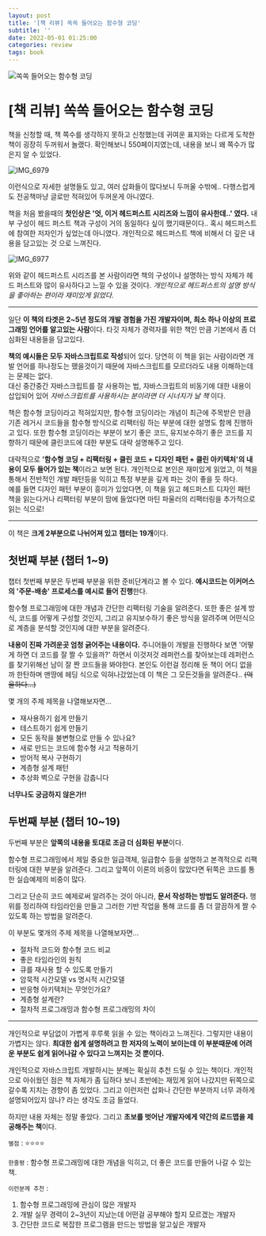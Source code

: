 ```yaml
---
layout: post
title: '[책 리뷰] 쏙쏙 들어오는 함수형 코딩'
subtitle: ''
date: 2022-05-01 01:25:00
categories: review
tags: book
---
```


![쏙쏙 들어오는 함수형 코딩](https://img1.daumcdn.net/thumb/R800x0/?scode=mtistory2&fname=https%3A%2F%2Fblog.kakaocdn.net%2Fdn%2Fcawdhc%2Fbtrz8ulSM1C%2FmJ5LPTZmcXWhT7kpwrA6Y0%2Fimg.png)

# [책 리뷰] 쏙쏙 들어오는 함수형 코딩

책을 신청할 때, 책 쪽수를 생각하지 못하고 신청했는데 귀여운 표지와는 다르게 도착한 책이 굉장히 두꺼워서 놀랬다. 확인해보니 550페이지였는데, 내용을 보니 왜 쪽수가 많은지 알 수 있었다.

![IMG_6979](https://tva1.sinaimg.cn/large/e6c9d24egy1h1tdojs7cej20u0140wln.jpg)

이런식으로 자세한 설명들도 있고, 여러 삽화들이 많다보니 두꺼울 수밖에.. 다행스럽게도 전공책마냥 글로만 적혀있어 두꺼운게 아니였다.

책을 처음 봤을때의 **첫인상은 '엇, 이거 헤드퍼스트 시리즈와 느낌이 유사한데..' 였다.** 내부 구성이 헤드 퍼스트 책과 구성이 거의 동일하다 싶이 했기때문이다.. 혹시 헤드퍼스트에 참여한 저자인가 싶었는데 아니였다. 개인적으로 헤드퍼스트 책에 비해서 더 깊은 내용을 담고있는 것 으로 느껴진다.

![IMG_6977](https://tva1.sinaimg.cn/large/e6c9d24egy1h1tdpi8ktcj20u0140gsm.jpg)

위와 같이 헤드퍼스트 시리즈를 본 사람이라면 책의 구성이나 설명하는 방식 자체가 헤드 퍼스트와 많이 유사하다고 느낄 수 있을 것이다. _개인적으로 헤드퍼스트의 설명 방식을 좋아하는 편이라 재미있게 읽었다._

---

일단 **이 책의 타겟은 2~5년 정도의 개발 경험을 가진 개발자이며, 최소 하나 이상의 프로그래밍 언어를 알고있는 사람**이다. 타깃 자체가 경력자를 위한 책인 만큼 기본에서 좀 더 심화된 내용들을 담고있다.

**책의 예시들은 모두 자바스크립트로 작성**되어 있다. 당연히 이 책을 읽는 사람이라면 개발 언어를 하나정도는 뗐을것이기 때문에 자바스크립트를 모르더라도 내용 이해하는데는 문제는 없다.  
대신 중간중간 자바스크립트를 잘 사용하는 법, 자바스크립트의 비동기에 대한 내용이 삽입되어 있어 _자바스크립트를 사용하시는 분이라면 더 시너지가 날 책_ 이다.

책은 함수형 코딩이라고 적혀있지만, 함수형 코딩이라는 개념이 최근에 주목받은 만큼 기존 레거시 코드들을 함수형 방식으로 리팩터링 하는 부분에 대한 설명도 함께 진행하고 있다. 또한 함수형 코딩이라는 부분이 보기 좋은 코드, 유지보수하기 좋은 코드를 지향하기 때문에 클린코드에 대한 부분도 대략 설명해주고 있다.

대략적으로 **'함수형 코딩 + 리팩터링 + 클린 코드 + 디자인 패턴 + 클린 아키텍처'의 내용이 모두 들어가 있는 책**이라고 보면 된다. 개인적으로 본인은 재미있게 읽었고, 이 책을 통해서 전반적인 개발 패턴등을 익히고 특정 부분을 깊게 파는 것이 좋을 듯 하다.  
예를 들면 디자인 패턴 부분이 흥미가 있었다면, 이 책을 읽고 헤드퍼스트 디자인 패턴 책을 읽는다거나 리팩터링 부분이 맘에 들었다면 마틴 파울러의 리팩터링을 추가적으로 읽는 식으로!

---

이 책은 **크게 2부분으로 나뉘어져 있고 챕터는 19개**이다.

## 첫번째 부분 (챕터 1~9)

챕터 첫번째 부분은 두번째 부분을 위한 준비단계라고 볼 수 있다. **예시코드는 이커머스의 '주문-배송' 프로세스를 예시로 들어 진행**한다.

함수형 프로그래밍에 대한 개념과 간단한 리팩터링 기술을 알려준다. 또한 좋은 설계 방식, 코드를 어떻게 구성할 것인지, 그리고 유지보수하기 좋은 방식을 알려주며 어떤식으로 계층을 분석할 것인지에 대한 부분을 알려준다.

**내용이 진짜 가려운곳 엄청 긁어주는 내용이다.** 주니어들이 개발을 진행하다 보면 '어떻게 하면 더 코드를 잘 짤 수 있을까?' 하면서 이것저것 레퍼런스를 찾아보는데 레퍼런스를 찾기위해선 남이 잘 짠 코드들을 봐야한다. 본인도 이런걸 정리해 둔 책이 어디 없을까 한탄하며 맨땅에 헤딩 식으로 익혀나갔었는데 이 책은 그 모든것들을 알려준다.. ~~(억울하다...)~~

몇 개의 주제 제목을 나열해보자면...

- 재사용하기 쉽게 만들기
- 테스트하기 쉽게 만들기
- 모든 동작을 불변형으로 만들 수 있나요?
- 새로 만드는 코드에 함수형 사고 적용하기
- 방어적 복사 구현하기
- 계층형 설계 패턴
- 추상화 벽으로 구현을 감춥니다

**너무나도 궁금하지 않은가!!**

## 두번째 부분 (챕터 10~19)

두번째 부분은 **앞쪽의 내용을 토대로 조금 더 심화된 부분**이다.

함수형 프로그래밍에서 제일 중요한 일급객체, 일급함수 등을 설명하고 본격적으로 리팩터링에 대한 부분을 알려준다. 그리고 앞쪽이 이론의 비중이 많았다면 뒤쪽은 코드를 통한 실습예제의 비중이 많다.

그리고 단순히 코드 예제로써 알려주는 것이 아니라, **문서 작성하는 방법도 알려준다.** 행위를 정리하여 타임라인을 만들고 그러한 기반 작업을 통해 코드를 좀 더 깔끔하게 짤 수 있도록 하는 방법을 알려준다.

이 부분도 몇개의 주제 제목을 나열해보자면...

- 절차적 코드와 함수형 코드 비교
- 좋은 타임라인의 원칙
- 큐를 재사용 할 수 있도록 만들기
- 암묵적 시간모델 vs 명시적 시간모델
- 반응형 아키텍처는 무엇인가요?
- 계층형 설계란?
- 절차적 프로그래밍과 함수형 프로그래밍의 차이

---

개인적으로 부담없이 가볍게 후루룩 읽을 수 있는 책이라고 느껴진다. 그렇지만 내용이 가볍지는 않다. **최대한 쉽게 설명하려고 한 저자의 노력이 보이는데 이 부분때문에 어려운 부분도 쉽게 읽어나갈 수 있다고 느껴지는 것 뿐이다.**

개인적으로 자바스크립트 개발하시는 분께는 확실히 추천 드릴 수 있는 책이다. 개인적으로 아쉬웠던 점은 책 자체가 좀 딥하다 보니 초반에는 재밌게 읽어 나갔지만 뒤쪽으로 갈수록 지치는 경향이 좀 있었다. 그리고 이런저런 삽화나 간단한 부분까지 너무 과하게 설명되어있지 않나? 라는 생각도 조금 들었다.

하지만 내용 자체는 정말 좋았다. 그리고 **초보를 벗어난 개발자에게 약간의 로드맵을 제공해주는 책**이다.

`별점` : ⭐️⭐️⭐️⭐️

`한줄평` : 함수형 프로그래밍에 대한 개념을 익히고, 더 좋은 코드를 만들어 나갈 수 있는 책.

`이런분께 추천` :

1. 함수형 프로그래밍에 관심이 많은 개발자
2. 개발 실무 경력이 2~3년이 지났는데 어떤걸 공부해야 할지 모르겠는 개발자
3. 간단한 코드로 복잡한 프로그램을 만드는 방법을 알고싶은 개발자
